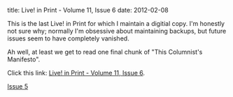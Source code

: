 title: Live! in Print - Volume 11, Issue 6
date: 2012-02-08

This is the last Live! in Print for which I maintain a digitial copy. I'm
honestly not sure why; normally I'm obsessive about maintaining backups, but
future issues seem to have completely vanished.

Ah well, at least we get to read one final chunk of "This Columnist's Manifesto".

Click this link: [Live! in Print - Volume 11, Issue 6](/resource/lip6.pdf).

<div class='prev-post'><a href='/blog/2011-12-07-lip-5'>Issue 5</a></div>
